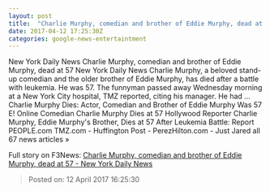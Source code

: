 ```yaml
---
layout: post
title:  "Charlie Murphy, comedian and brother of Eddie Murphy, dead at 57 - New York Daily News"
date: 2017-04-12 17:25:30Z
categories: google-news-entertaintment
---
```


New York Daily News Charlie Murphy, comedian and brother of Eddie Murphy, dead at 57 New York Daily News Charlie Murphy, a beloved stand-up comedian and the older brother of Eddie Murphy, has died after a battle with leukemia. He was 57. The funnyman passed away Wednesday morning at a New York City hospital, TMZ reported, citing his manager. He had ... Charlie Murphy Dies: Actor, Comedian and Brother of Eddie Murphy Was 57 E! Online Comedian Charlie Murphy Dies at 57 Hollywood Reporter Charlie Murphy, Eddie Murphy's Brother, Dies at 57 After Leukemia Battle: Report PEOPLE.com TMZ.com - Huffington Post - PerezHilton.com - Just Jared all 67 news articles »


Full story on F3News: [Charlie Murphy, comedian and brother of Eddie Murphy, dead at 57 - New York Daily News](http://www.f3nws.com/n/gesmbE)

> Posted on: 12 April 2017 16:25:30
